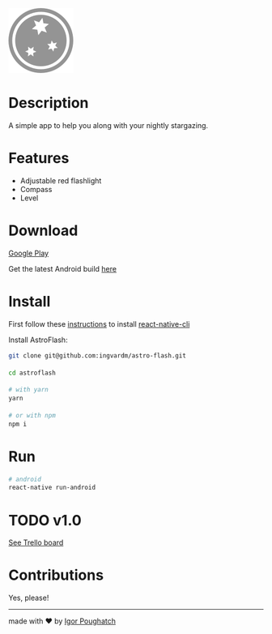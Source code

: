![AstroFlash](./icon_rm.png "AstroFlash")

Description
===
A simple app to help you along with your nightly stargazing.

Features
===
* Adjustable red flashlight
* Compass
* Level

Download
===

[Google Play](https://play.google.com/store/apps/details?id=com.astroflash)

Get the latest Android build [here](https://drive.google.com/file/d/1uwMRRr0io2LEbhcbNYMsOGfX-559xiiK/view?usp=sharing)

Install
===
First follow these [instructions](https://facebook.github.io/react-native/docs/getting-started.html#installing-dependencies) to install [react-native-cli](https://facebook.github.io/react-native/docs/getting-started.html#installing-dependencies)

Install AstroFlash:
```bash
git clone git@github.com:ingvardm/astro-flash.git

cd astroflash

# with yarn
yarn

# or with npm
npm i
```

Run
===
```bash
# android
react-native run-android
```

TODO v1.0
===
[See Trello board](https://trello.com/b/tnCgIkXb/astroflash)

Contributions
===
Yes, please!

---


made with ❤️ by [Igor Poughatch](https://github.com/ingvardm)
